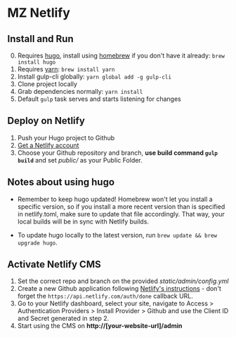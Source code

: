 # MZ Netlify

## Install and Run
0. Requires [hugo](https://gohugo.io/), install using [homebrew](https://brew.sh/) if you don't have it already: ```brew install hugo```
0. Requires [yarn](https://yarnpkg.com/): ```brew install yarn```
1. Install gulp-cli globally: ```yarn global add -g gulp-cli```
2. Clone project locally
3. Grab dependencies normally: ```yarn install```
4. Default ```gulp``` task serves and starts listening for changes

## Deploy on Netlify
1. Push your Hugo project to Github
2. [Get a Netlify account](https://app.netlify.com/signup)
3. Choose your Github repository and branch, **use build command `gulp build`** and set *public/* as your Public Folder.

## Notes about using hugo
- Remember to keep hugo updated! Homebrew won't let you install a specific version, so if you install a more recent version than is specified in netlify.toml, make sure to update that file accordingly. That way, your local builds will be in sync with Netlify builds.

- To update hugo locally to the latest version, run ```brew update && brew upgrade hugo```.

## Activate Netlify CMS
1. Set the correct repo and branch on the provided *static/admin/config.yml*
2. Create a new Github application following [Netlify's instructions](https://github.com/netlify/netlify-cms/blob/master/docs/quick-start.md) - don't forget the `https://api.netlify.com/auth/done` callback URL.
3. Go to your Netlify dashboard, select your site, navigate to Access > Authentication Providers > Install Provider > Github and use the Client ID and Secret generated in step 2.
4. Start using the CMS on **http://[your-website-url]/admin**
